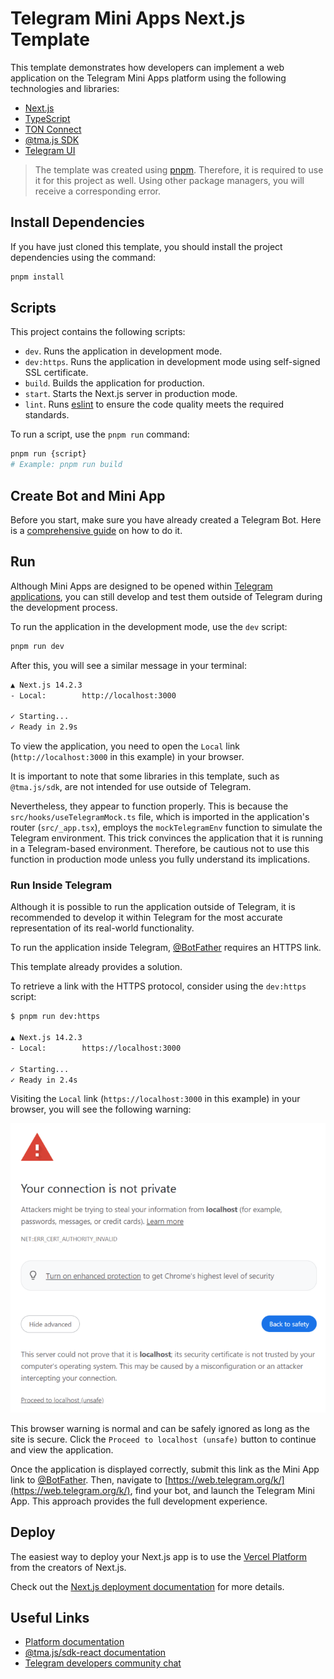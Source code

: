 # Telegram Mini Apps Next.js Template

This template demonstrates how developers can implement a web application on the Telegram
Mini Apps platform using the following technologies and libraries:

- [Next.js](https://nextjs.org/)
- [TypeScript](https://www.typescriptlang.org/)
- [TON Connect](https://docs.ton.org/develop/dapps/ton-connect/overview)
- [@tma.js SDK](https://docs.telegram-mini-apps.com/packages/tma-js-sdk)
- [Telegram UI](https://github.com/Telegram-Mini-Apps/TelegramUI)

> The template was created using [pnpm](https://pnpm.io/). Therefore, it is required to use
> it for this project as well. Using other package managers, you will receive a corresponding error.

## Install Dependencies

If you have just cloned this template, you should install the project dependencies using the
command:

```Bash
pnpm install
```

## Scripts

This project contains the following scripts:

- `dev`. Runs the application in development mode.
- `dev:https`. Runs the application in development mode using self-signed SSL certificate.
- `build`. Builds the application for production.
- `start`. Starts the Next.js server in production mode.
- `lint`. Runs [eslint](https://eslint.org/) to ensure the code quality meets the required
  standards.

To run a script, use the `pnpm run` command:

```Bash
pnpm run {script}
# Example: pnpm run build
```

## Create Bot and Mini App

Before you start, make sure you have already created a Telegram Bot. Here is
a [comprehensive guide](https://docs.telegram-mini-apps.com/platform/creating-new-app) on how to
do it.

## Run

Although Mini Apps are designed to be opened
within [Telegram applications](https://docs.telegram-mini-apps.com/platform/about#supported-applications),
you can still develop and test them outside of Telegram during the development process.

To run the application in the development mode, use the `dev` script:

```bash
pnpm run dev
```

After this, you will see a similar message in your terminal:

```bash
▲ Next.js 14.2.3
- Local:        http://localhost:3000

✓ Starting...
✓ Ready in 2.9s
```

To view the application, you need to open the `Local`
link (`http://localhost:3000` in this example) in your browser.

It is important to note that some libraries in this template, such as `@tma.js/sdk`, are not
intended for use outside of Telegram.

Nevertheless, they appear to function properly. This is because the `src/hooks/useTelegramMock.ts`
file, which is imported in the application's router (`src/_app.tsx`), employs the `mockTelegramEnv`
function to simulate the Telegram environment. This trick convinces the application that it is
running in a Telegram-based environment. Therefore, be cautious not to use this function in
production mode unless you fully understand its implications.

### Run Inside Telegram

Although it is possible to run the application outside of Telegram, it is recommended to develop it
within Telegram for the most accurate representation of its real-world functionality.

To run the application inside Telegram, [@BotFather](https://t.me/botfather) requires an HTTPS link.

This template already provides a solution.

To retrieve a link with the HTTPS protocol, consider using the `dev:https` script:

```bash
$ pnpm run dev:https

▲ Next.js 14.2.3
- Local:        https://localhost:3000

✓ Starting...
✓ Ready in 2.4s
```

Visiting the `Local` link (`https://localhost:3000` in this example) in your
browser, you will see the following warning:

![SSL Warning](assets/ssl-warning.png)

This browser warning is normal and can be safely ignored as long as the site is secure. Click
the `Proceed to localhost (unsafe)` button to continue and view the application.

Once the application is displayed correctly, submit this link as the Mini App link
to [@BotFather](https://t.me/botfather). Then, navigate
to [https://web.telegram.org/k/](https://web.telegram.org/k/), find your bot, and launch the
Telegram Mini App. This approach provides the full development experience.


## Deploy

The easiest way to deploy your Next.js app is to use
the [Vercel Platform](https://vercel.com/new?utm_medium=default-template&filter=next.js&utm_source=create-next-app&utm_campaign=create-next-app-readme)
from the creators of Next.js.

Check out the [Next.js deployment documentation](https://nextjs.org/docs/deployment) for more
details.

## Useful Links

- [Platform documentation](https://docs.telegram-mini-apps.com/)
- [@tma.js/sdk-react documentation](https://docs.telegram-mini-apps.com/packages/tma-js-sdk-react)
- [Telegram developers community chat](https://t.me/devs)